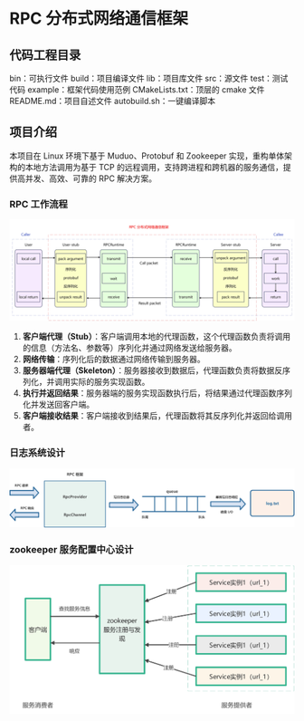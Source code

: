 # RPC 分布式网络通信框架

## 代码工程目录

bin：可执行文件
build：项目编译文件
lib：项目库文件
src：源文件
test：测试代码
example：框架代码使用范例
CMakeLists.txt：顶层的 cmake 文件
README.md：项目自述文件
autobuild.sh：一键编译脚本

## 项目介绍

本项目在 Linux 环境下基于 Muduo、Protobuf 和 Zookeeper 实现，重构单体架构的本地方法调用为基于 TCP 的远程调用，支持跨进程和跨机器的服务通信，提供高并发、高效、可靠的 RPC 解决方案。

### RPC 工作流程

![RPC通信原理及过程](./README.assets/RPC通信原理及过程.jpg)

1. **客户端代理（Stub）**：客户端调用本地的代理函数，这个代理函数负责将调用的信息（方法名、参数等）序列化并通过网络发送给服务器。
2. **网络传输**：序列化后的数据通过网络传输到服务器。
3. **服务器端代理（Skeleton）**：服务器接收到数据后，代理函数负责将数据反序列化，并调用实际的服务实现函数。
4. **执行并返回结果**：服务器端的服务实现函数执行后，将结果通过代理函数序列化并发送回客户端。
5. **客户端接收结果**：客户端接收到结果后，代理函数将其反序列化并返回给调用者。

### 日志系统设计

![日志系统-高效版（github）](./README.assets/日志系统-高效版（github）.jpg)

### zookeeper 服务配置中心设计

<img src="./README.assets/zookeeper服务注册与发现示意图-github.jpg" alt="zookeeper服务注册与发现示意图-github" style="zoom:80%;" />



